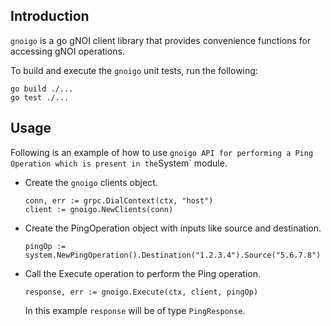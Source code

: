 ## Introduction

`gnoigo` is a go gNOI client library that provides convenience functions for
accessing gNOI operations.

To build and execute the `gnoigo` unit tests, run the following:

```
go build ./...
go test ./...
```

## Usage

Following is an example of how to use `gnoigo API for performing a Ping
Operation which is present in the`System` module.

*   Create the `gnoigo` clients object.

    ```
    conn, err := grpc.DialContext(ctx, "host")
    client := gnoigo.NewClients(conn)
    ```

*   Create the PingOperation object with inputs like source and destination.

    ```
    pingOp := system.NewPingOperation().Destination("1.2.3.4").Source("5.6.7.8")
    ```

*   Call the Execute operation to perform the Ping operation.

    ```
    response, err := gnoigo.Execute(ctx, client, pingOp)
    ```

    In this example `response` will be of type `PingResponse`.
